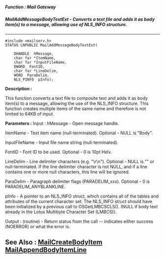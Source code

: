 ##### Function : Mail Gateway
##### MailAddMessageBodyTextExt - Converts a text file and adds it as body item(s) to a message, allowing use of NLS_INFO structure.
---
```
#include <mailserv.h>
STATUS LNPUBLIC MailAddMessageBodyTextExt(

	DHANDLE  hMessage,
	char far *ItemName,
	char far *InputFileName,
	DWORD  FontID,
	char far *LineDelim,
	WORD  ParaDelim,
	NLS_PINFO  pInfo);
```
**Description :**

This function converts a text file to composite text and adds it as body 
item(s) to a message, allowing the use of the NLS_INFO structure.  This 
function creates multiple items of the same name and therefore is not limited 
to 64KB of input.

**Parameters :**
Input :
hMessage  -  Open message handle.

ItemName  -  Text item name (null-terminated).  Optional - NULL is "Body".

InputFileName  -  Input file name string (null-terminated).

FontID  -  Font ID to be used.  Optional - 0 is 10pt Helv.

LineDelim  -  Line delimiter characters (e.g. "\r\n").  Optional - NULL is "" or null-terminated.  If the line delimiter character is not NULL, and if a line contains one or more null characters, this line will be ignored.

ParaDelim  -  Paragraph delimiter flags (PARADELIM_xxx).  Optional - 0 is PARADELIM_ANYBLANKLINE.

pInfo  -  A pointer to an NLS_INFO struct, which contains all of the tables and attributes of the current character set. The NLS_INFO struct should have been initialized by a previous call to OSGetLMBCSCLS().  (NULL if body text already in the Lotus Multibyte Character Set (LMBCS)).

Output :
(routine)  -  Return status from the call -- indicates either success (NOERROR) or what the error is.




**See Also :**
[MailCreateBodyItem](/reference/Func/MailCreateBodyItem)
[MailAppendBodyItemLine](/reference/Func/MailAppendBodyItemLine)
---
